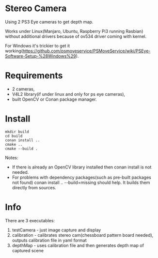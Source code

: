# Stereo Camera

Using 2 PS3 Eye cameras to get depth map.

Works under Linux(Manjaro, Ubuntu, Raspberry Pi3 running Rasbian) without additional drivers because of ov534 driver coming with kernel.

For Windows it's trickier to get it working(https://github.com/psmoveservice/PSMoveService/wiki/PSEye-Software-Setup-%28Windows%29).


# Requirements
 - 2 cameras,
 - V4L2 library(if under linux and only for ps eye cameras),
 - built OpenCV or Conan package manager.
 
# Install
```
mkdir build
cd build
conan install ..
cmake ..
cmake --build .
```
Notes:
 - If there is already an OpenCV library installed then conan install is not needed.
 - For problems with dependency packages(such as pre-built packages not found) conan install .. --build=missing should help. It builds them directly from sources.

# Info
There are 3 executables:
 1. testCamera - just image capture and display
 2. calibration - calibrates stereo cam(chessboard pattern board needed), outputs calibration file in yaml format
 3. depthMap - uses calibration file and then generates depth map of captured scene
 
